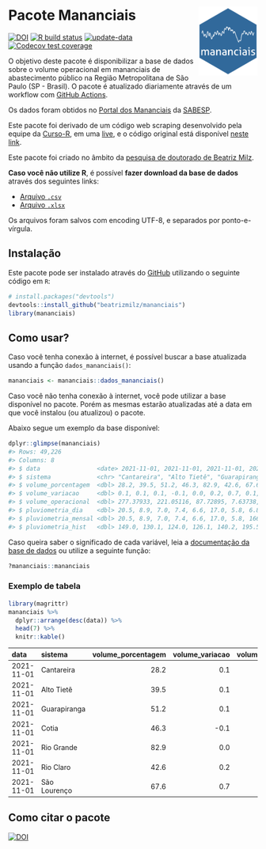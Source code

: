 
<!-- README.md is generated from README.Rmd. Please edit that file -->

# Pacote Mananciais <img src="man/figures/hexlogo.png" align="right" width = "120px"/>

<!-- badges: start -->

[![DOI](https://zenodo.org/badge/DOI/10.5281/zenodo.4733056.svg)](https://doi.org/10.5281/zenodo.4733056)
[![R build
status](https://github.com/beatrizmilz/mananciais/workflows/R-CMD-check/badge.svg)](https://github.com/beatrizmilz/mananciais/actions)
[![update-data](https://github.com/beatrizmilz/mananciais/actions/workflows/2-update_data.yaml/badge.svg)](https://github.com/beatrizmilz/mananciais/actions/workflows/2-update_data.yaml)
[![Codecov test
coverage](https://codecov.io/gh/beatrizmilz/mananciais/branch/master/graph/badge.svg)](https://codecov.io/gh/beatrizmilz/mananciais?branch=master)
<!-- badges: end -->

O objetivo deste pacote é disponibilizar a base de dados sobre o volume
operacional em mananciais de abastecimento público na Região
Metropolitana de São Paulo (SP - Brasil). O pacote é atualizado
diariamente através de um workflow com [GitHub
Actions](https://github.com/beatrizmilz/mananciais/actions).

Os dados foram obtidos no [Portal dos
Mananciais](http://mananciais.sabesp.com.br/Situacao) da
[SABESP](http://site.sabesp.com.br/site/Default.aspx).

Este pacote foi derivado de um código web scraping desenvolvido pela
equipe da [Curso-R](https://www.curso-r.com/), em uma
[live](https://youtu.be/jvZIxrMmOcQ), e o código original está
disponível [neste
link](https://github.com/curso-r/lives/blob/master/drafts/20200730_scraper_sabesp.R).

Este pacote foi criado no âmbito da [pesquisa de doutorado de Beatriz
Milz](https://beatrizmilz.github.io/tese/).

**Caso você não utilize R**, é possível **fazer download da base de
dados** através dos seguintes links:

  - [Arquivo
    `.csv`](https://github.com/beatrizmilz/mananciais/raw/master/inst/extdata/mananciais.csv)
  - [Arquivo
    `.xlsx`](https://github.com/beatrizmilz/mananciais/blob/master/inst/extdata/mananciais.xlsx?raw=true)

Os arquivos foram salvos com encoding UTF-8, e separados por
ponto-e-vírgula.

## Instalação

Este pacote pode ser instalado através do [GitHub](https://github.com/)
utilizando o seguinte código em `R`:

``` r
# install.packages("devtools")
devtools::install_github("beatrizmilz/mananciais")
library(mananciais)
```

## Como usar?

Caso você tenha conexão à internet, é possível buscar a base atualizada
usando a função `dados_mananciais()`:

``` r
mananciais <- mananciais::dados_mananciais() 
```

Caso você não tenha conexão à internet, você pode utilizar a base
disponível no pacote. Porém as mesmas estarão atualizadas até a data em
que você instalou (ou atualizou) o pacote.

Abaixo segue um exemplo da base disponível:

``` r
dplyr::glimpse(mananciais)
#> Rows: 49,226
#> Columns: 8
#> $ data                <date> 2021-11-01, 2021-11-01, 2021-11-01, 2021-11-01, 2…
#> $ sistema             <chr> "Cantareira", "Alto Tietê", "Guarapiranga", "Cotia…
#> $ volume_porcentagem  <dbl> 28.2, 39.5, 51.2, 46.3, 82.9, 42.6, 67.6, 28.1, 39…
#> $ volume_variacao     <dbl> 0.1, 0.1, 0.1, -0.1, 0.0, 0.2, 0.7, 0.1, 0.0, 0.0,…
#> $ volume_operacional  <dbl> 277.37933, 221.05116, 87.72895, 7.63738, 93.05153,…
#> $ pluviometria_dia    <dbl> 20.5, 8.9, 7.0, 7.4, 6.6, 17.0, 5.8, 6.8, 0.0, 0.0…
#> $ pluviometria_mensal <dbl> 20.5, 8.9, 7.0, 7.4, 6.6, 17.0, 5.8, 166.0, 101.1,…
#> $ pluviometria_hist   <dbl> 149.0, 130.1, 124.0, 126.1, 140.2, 195.5, 154.6, 1…
```

Caso queira saber o significado de cada variável, leia a [documentação
da base de
dados](https://beatrizmilz.github.io/mananciais/reference/mananciais.html)
ou utilize a seguinte função:

``` r
?mananciais::mananciais
```

### Exemplo de tabela

``` r
library(magrittr)
mananciais %>% 
  dplyr::arrange(desc(data)) %>% 
  head(7) %>%
  knitr::kable()
```

| data       | sistema      | volume\_porcentagem | volume\_variacao | volume\_operacional | pluviometria\_dia | pluviometria\_mensal | pluviometria\_hist |
| :--------- | :----------- | ------------------: | ---------------: | ------------------: | ----------------: | -------------------: | -----------------: |
| 2021-11-01 | Cantareira   |                28.2 |              0.1 |           277.37933 |              20.5 |                 20.5 |              149.0 |
| 2021-11-01 | Alto Tietê   |                39.5 |              0.1 |           221.05116 |               8.9 |                  8.9 |              130.1 |
| 2021-11-01 | Guarapiranga |                51.2 |              0.1 |            87.72895 |               7.0 |                  7.0 |              124.0 |
| 2021-11-01 | Cotia        |                46.3 |            \-0.1 |             7.63738 |               7.4 |                  7.4 |              126.1 |
| 2021-11-01 | Rio Grande   |                82.9 |              0.0 |            93.05153 |               6.6 |                  6.6 |              140.2 |
| 2021-11-01 | Rio Claro    |                42.6 |              0.2 |             5.82368 |              17.0 |                 17.0 |              195.5 |
| 2021-11-01 | São Lourenço |                67.6 |              0.7 |            60.00797 |               5.8 |                  5.8 |              154.6 |

## Como citar o pacote

[![DOI](https://zenodo.org/badge/DOI/10.5281/zenodo.4733056.svg)](https://doi.org/10.5281/zenodo.4733056)
